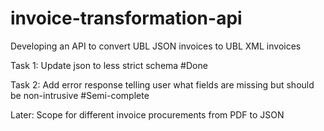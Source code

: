 # invoice-transformation-api

Developing an API to convert UBL JSON invoices to UBL XML invoices

Task 1: Update json to less strict schema #Done

Task 2: Add error response telling user what fields are missing but should be non-intrusive #Semi-complete

Later: Scope for different invoice procurements from PDF to JSON
